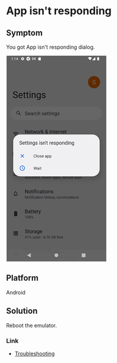 # App isn't responding

## Symptom

You got App isn't responding dialog.

![](_images/app_isnt_responding.png)

## Platform

Android

## Solution

Reboot the emulator.

### Link

- [Troubleshooting](../troubleshooting.md)
